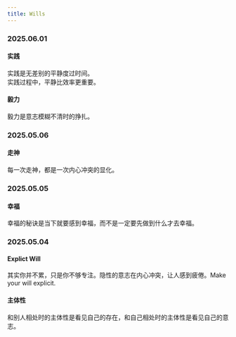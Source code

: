 ```yaml
---
title: Wills
---
```


### 2025.06.01

#### 实践

实践是无差别的平静度过时间。  
实践过程中，平静比效率更重要。

#### 毅力

毅力是意志模糊不清时的挣扎。

### 2025.05.06

#### 走神

每一次走神，都是一次内心冲突的显化。

### 2025.05.05

#### 幸福

幸福的秘诀是当下就要感到幸福，而不是一定要先做到什么才去幸福。

### 2025.05.04

#### Explict Will

其实你并不累，只是你不够专注。隐性的意志在内心冲突，让人感到疲倦。Make your will explicit.

#### 主体性

和别人相处时的主体性是看见自己的存在，和自己相处时的主体性是看见自己的意志。
